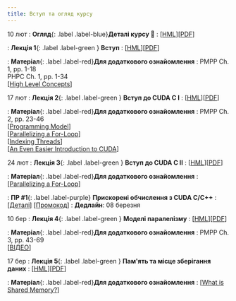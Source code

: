 ```yaml
---
title: Вступ та огляд курсу
---
```


10 лют
: **Огляд**{: .label .label-blue}**Деталі курсу 👋**
  : [[HML](https://ykochura.github.io/ac-kpi/?p=course-details.md#1)][[PDF](https://ykochura.github.io/ac-kpi/pdf/course-details.pdf)] 

: **Лекція 1**{: .label .label-green } **Вступ**
   : [[HML](https://ykochura.github.io/ac-kpi/?p=lecture1.md#1)][[PDF](https://ykochura.github.io/ac-kpi/pdf/lecture1.pdf)] <!--[[ВІДЕО](https://youtu.be/aO1ezluHy5g)] -->

: **Матеріал**{: .label .label-red}**Для додаткового ознайомлення**
  : PMPP Ch. 1, pp. 1-18 <br> PHPC Ch. 1, pp. 1-34 <br> [[High Level Concepts](https://www.youtube.com/watch?v=4APkMJdiudU&list=PLC6u37oFvF40BAm7gwVP7uDdzmW83yHPe&index=1)]




17 лют
: **Лекція 2**{: .label .label-green } **Вступ до CUDA C I**
   : [[HML](https://ykochura.github.io/ac-kpi/?p=lecture2.md#1)][[PDF](https://ykochura.github.io/ac-kpi/pdf/lecture2.pdf)] <!--[[ВІДЕО](https://youtu.be/tA8t8Z9_2S0)] -->

: **Матеріал**{: .label .label-red}**Для додаткового ознайомлення**
  : PMPP Ch. 2, pp. 23-46   <br> [[Programming Model](https://www.youtube.com/watch?v=cKI20rITSvo&list=PLC6u37oFvF40BAm7gwVP7uDdzmW83yHPe&index=2)] <br> [[Parallelizing a For-Loop](https://youtu.be/BSzoEXqP9aU?si=LtsS_zEJvk7LgSpX)] <br> [[Indexing Threads](https://www.youtube.com/watch?v=cRY5utouJzQ&list=PLC6u37oFvF40BAm7gwVP7uDdzmW83yHPe&index=4)] <br> [[An Even Easier Introduction to CUDA](https://colab.research.google.com/github/NVDLI/notebooks/blob/master/even-easier-cuda/An_Even_Easier_Introduction_to_CUDA.ipynb)]


24 лют
: **Лекція 3**{: .label .label-green } **Вступ до CUDA C II**
  : [[HML](https://ykochura.github.io/ac-kpi/?p=lecture3.md#1)][[PDF](https://ykochura.github.io/ac-kpi/pdf/lecture3.pdf)]

: **Матеріал**{: .label .label-red}**Для додаткового ознайомлення**
  : [[Parallelizing a For-Loop](https://www.youtube.com/watch?v=BSzoEXqP9aU&list=PLC6u37oFvF40BAm7gwVP7uDdzmW83yHPe&index=3)]

: **ПР #1**{: .label .label-purple} **Прискорені обчислення з CUDA C/C++**
  : [[Деталі](https://ykochura.github.io/ac-kpi/labs/lab1.pdf)] [[Промокод](https://docs.google.com/document/d/15onEupf3JuFkJ7sPxW8kFv4aSDKhlQU47KqX6_v8oyU/edit?usp=sharing)]
  : **Дедлайн**:  08 березня

10 бер
: **Лекція 4**{: .label .label-green } **Моделі паралелізму**
  : [[HML](https://ykochura.github.io/ac-kpi/?p=lecture4.md#1)][[PDF](https://ykochura.github.io/ac-kpi/pdf/lecture4.pdf)]

: **Матеріал**{: .label .label-red}**Для додаткового ознайомлення**
  : PMPP Ch. 3, pp. 43-69 <br> [[ВІДЕО](https://www.youtube.com/watch?v=KVOc6369-Lo)]

17 бер
: **Лекція 5**{: .label .label-green } **Пам'ять та місце зберігання даних**
  : [[HML](https://ykochura.github.io/ac-kpi/?p=lecture5.md#1)][[PDF](https://ykochura.github.io/ac-kpi/pdf/lecture5.pdf)]

: **Матеріал**{: .label .label-red}**Для додаткового ознайомлення**
  : [[What is Shared Memory?](https://modal.com/gpu-glossary/device-software/shared-memory)]


<!-- 23 кві
: **ПР #2**{: .label .label-purple} **Конкурентні потоки**
  : [[Деталі](https://ykochura.github.io/ac-kpi/labs/lab2.pdf)] [[Промокод](https://docs.google.com/document/d/1ryEPT1E7x4uRenZ9cFn2M82HgEZM9J_bwcn85BgrdGU/edit?usp=sharing)]
: Дедлайн: 5 травня


17 тра
: **Залiк/екзамен**{: .label .label-yellow} **Перелік тем для виступу**
  : [[PDF](https://ykochura.github.io/ac-kpi/seminar/topics.pdf)] -->





<!-- : **ПР #2**{: .label .label-purple} [**Практична робота #2**](https://ykochura.github.io/ac-kpi/labs/lab2.pdf)
  : Дедлайн: 27 березня


27 бер
: **Семінар**{: .label .label-yellow} [**Теми для підготовки до семінару**](https://ykochura.github.io/ac-kpi/seminar/topics.pdf)
  : 




10 кві
: **Семінар**{: .label .label-yellow} [**Теми для підготовки до семінару**](https://ykochura.github.io/ac-kpi/seminar/topics.pdf)
  : 


24 кві
: **Лекція 6**{: .label .label-green } **Навчання моделей на кількох GPU**
  : [[ipynb](https://www.kaggle.com/kyuriy/multigpu)]


01 тра
: **Лекція-Семінар**{: .label .label-yellow} [**Теми для підготовки до семінару**](https://ykochura.github.io/ac-kpi/seminar/topics.pdf)
: **ПР #3**{: .label .label-purple} [**Практична робота #3**](https://ykochura.github.io/ac-kpi/labs/lab3.pdf)
  : Дедлайн: 05 травня 

08 тра
: **Лекція 7**{: .label .label-green } **Розподілене навчання**
  : [[HML](https://ykochura.github.io/ac-kpi/?p=lecture7.md#1)][[PDF](https://ykochura.github.io/ac-kpi/pdf/lecture7.pdf)]


15 тра
: **Лекція 8**{: .label .label-green } **Контрольна**

22 тра
: **ПР #4**{: .label .label-purple} [**Практична робота #4**](https://ykochura.github.io/ac-kpi/labs/lab4.pdf)
  : Дедлайн: 29 травня 

05 чер
: **Лекція-Семінар**{: .label .label-yellow} [**Теми для підготовки до семінару**](https://ykochura.github.io/ac-kpi/seminar/topics.pdf) -->

<!-- #### Очікується запис -->
